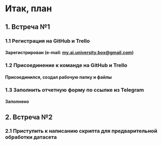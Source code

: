 # Итак, план
## 1. Встреча №1
### 1.1 Регистрация на GitHub и Trello
#### Зарегистрирован (e-mail: my.ai.university.box@gmail.com)
### 1.2 Присоединение к команде на GitHub и Trello
#### Присоединился, создал рабочую папку и файлы
### 1.3 Заполнить отчетную форму по ссылке из Telegram
#### Заполнено
## 2. Встреча №2
### 2.1 Приступить к написанию скрипта для предварительной обработки датасета
